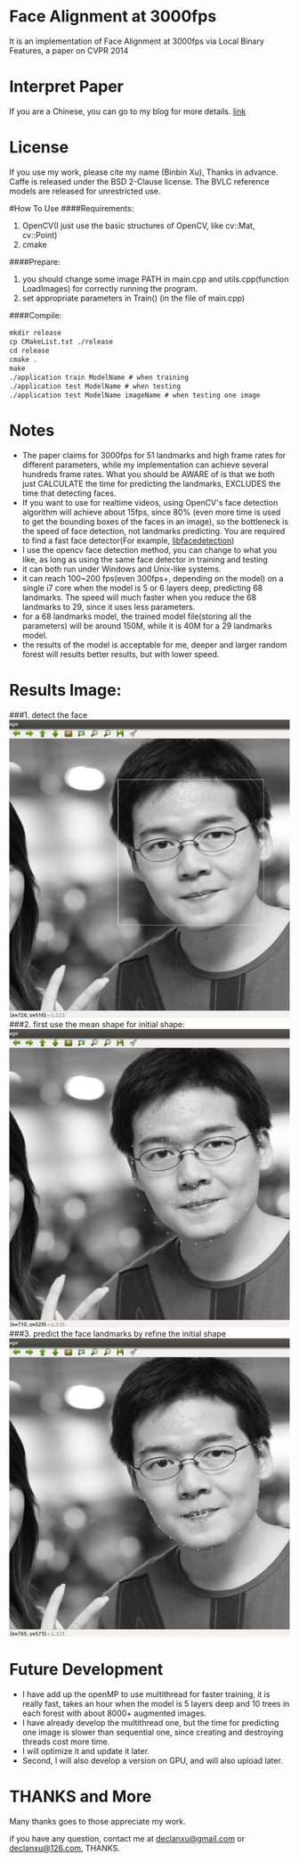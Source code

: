 # Face Alignment at 3000fps
It is an implementation of Face Alignment at 3000fps via Local Binary Features, a paper on CVPR 2014

# Interpret Paper 
If you are a Chinese, you can go to my blog for more details. [link](http://freesouls.github.io/2015/08/30/caffe-implement-l2-normlization-layer/)

# License
If you use my work, please cite my name (Binbin Xu), Thanks in advance.
Caffe is released under the BSD 2-Clause license. The BVLC reference models are released for unrestricted use.

#How To Use
####Requirements:
1. OpenCV(I just use the basic structures of OpenCV, like cv::Mat, cv::Point)
2. cmake

####Prepare: 
1. you should change some image PATH in main.cpp and utils.cpp(function LoadImages) for correctly running the program.
2. set appropriate parameters in Train() (in the file of main.cpp)

####Compile:
```
mkdir release
cp CMakeList.txt ./release
cd release
cmake .
make
./application train ModelName # when training
./application test ModelName # when testing 
./application test ModelName imageName # when testing one image
```

# Notes
- The paper claims for 3000fps for 51 landmarks and high frame rates for different parameters, while my implementation can achieve several hundreds frame rates. What you should be AWARE of is that we both just CALCULATE the time for predicting the landmarks, EXCLUDES the time that detecting faces.
- If you want to use for realtime videos, using OpenCV's face detection algorithm will achieve about 15fps, since 80% (even more time is used to get the bounding boxes of the faces in an image), so the bottleneck is the speed of face detection, not landmarks predicting. You are required to find a fast face detector(For example, [libfacedetection](https://github.com/ShiqiYu/libfacedetection))
- I use the opencv face detection method, you can change to what you like, as long as using the same face detector in training and testing
- it can both run under Windows and Unix-like systems.
- it can reach 100~200 fps(even 300fps+, depending on the model) on a single i7 core when the model is 5 or 6 layers deep, predicting 68 landmarks. The speed will much faster when you reduce the 68 landmarks to 29, since it uses less parameters.
- for a 68 landmarks model, the trained model file(storing all the parameters) will be around 150M, while it is 40M for a 29 landmarks model. 
- the results of the model is acceptable for me, deeper and larger random forest will results better results, but with lower speed. 


# Results Image:
###1. detect the face
![](./detect.png)
###2. first use the mean shape for initial shape:
![](./initial.png)
###3. predict the face landmarks by refine the initial shape
![](./final.png)


# Future Development
- I have add up the openMP to use multithread for faster training, it is really fast, takes an hour when the model is 5 layers deep and 10 trees in each forest with about 8000+ augmented images.
- I have already develop the multithread one, but the time for predicting one image is slower than sequential one, since creating and destroying threads cost more time.
- I will optimize it and update it later.
- Second, I will also develop a version on GPU, and will also upload later.

# THANKS and More
Many thanks goes to those appreciate my work.

if you have any question, contact me at declanxu@gmail.com or declanxu@126.com, THANKS.
